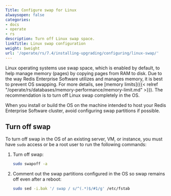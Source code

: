 ```yaml
---
Title: Configure swap for Linux
alwaysopen: false
categories:
- docs
- operate
- rs
description: Turn off Linux swap space.
linkTitle: Linux swap configuration
weight: $weight
url: '/operate/rs/7.4/installing-upgrading/configuring/linux-swap/'
---
```

Linux operating systems use swap space, which is enabled by default, to help manage memory (pages) by
copying pages from RAM to disk. Due to the way Redis Enterprise Software
utilizes and manages memory, it is best to prevent OS swapping. For more details, see [memory limits]({{< relref "/operate/rs/databases/memory-performance/memory-limit.md" >}}). The
recommendation is to turn off Linux swap completely in the OS.

When you install or build the OS on the machine intended to host your Redis Enterprise Software cluster, avoid configuring swap partitions if possible.

## Turn off swap

To turn off swap in the OS of an existing server, VM, or instance, you
must have `sudo` access or be a root user to run the following commands:

1. Turn off swap:

    ```sh
    sudo swapoff -a
    ```

1. Comment out the swap partitions configured in the OS so swap remains off even after a reboot:

    ```sh
    sudo sed -i.bak '/ swap / s/^(.*)$/#1/g' /etc/fstab
    ```
